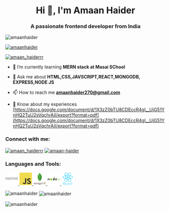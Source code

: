 <h1 align="center">Hi 👋, I'm Amaan Haider</h1>
<h3 align="center">A passionate frontend developer from India</h3>

<p align="left"> <img src="https://komarev.com/ghpvc/?username=amaanhaider&label=Profile%20views&color=0e75b6&style=flat" alt="amaanhaider" /> </p>

<p align="left"> <a href="https://github.com/ryo-ma/github-profile-trophy"><img src="https://github-profile-trophy.vercel.app/?username=amaanhaider" alt="amaanhaider" /></a> </p>

<p align="left"> <a href="https://twitter.com/amaan_haiderrr" target="blank"><img src="https://img.shields.io/twitter/follow/amaan_haiderrr?logo=twitter&style=for-the-badge" alt="amaan_haiderrr" /></a> </p>

- 🌱 I’m currently learning **MERN stack at Masai SChool**

- 💬 Ask me about **HTML,CSS,JAVSCRIPT,REACT,MONGODB, EXPRESS,NODE JS**

- 📫 How to reach me **amaanhaider270@gmail.com**

- 📄 Know about my experiences [https://docs.google.com/document/d/1X3zZ0bTU8CDEccR4gl__UiG51YnHQ2TuU2sVqchrAiI/export?format=pdf](https://docs.google.com/document/d/1X3zZ0bTU8CDEccR4gl__UiG51YnHQ2TuU2sVqchrAiI/export?format=pdf)

<h3 align="left">Connect with me:</h3>
<p align="left">
<a href="https://twitter.com/amaan_haiderrr" target="blank"><img align="center" src="https://raw.githubusercontent.com/rahuldkjain/github-profile-readme-generator/master/src/images/icons/Social/twitter.svg" alt="amaan_haiderrr" height="30" width="40" /></a>
<a href="https://linkedin.com/in/amaan-haider" target="blank"><img align="center" src="https://raw.githubusercontent.com/rahuldkjain/github-profile-readme-generator/master/src/images/icons/Social/linked-in-alt.svg" alt="amaan-haider" height="30" width="40" /></a>
</p>

<h3 align="left">Languages and Tools:</h3>
<p align="left"> <a href="https://expressjs.com" target="_blank" rel="noreferrer"> <img src="https://raw.githubusercontent.com/devicons/devicon/master/icons/express/express-original-wordmark.svg" alt="express" width="40" height="40"/> </a> <a href="https://developer.mozilla.org/en-US/docs/Web/JavaScript" target="_blank" rel="noreferrer"> <img src="https://raw.githubusercontent.com/devicons/devicon/master/icons/javascript/javascript-original.svg" alt="javascript" width="40" height="40"/> </a> <a href="https://www.mongodb.com/" target="_blank" rel="noreferrer"> <img src="https://raw.githubusercontent.com/devicons/devicon/master/icons/mongodb/mongodb-original-wordmark.svg" alt="mongodb" width="40" height="40"/> </a> <a href="https://nodejs.org" target="_blank" rel="noreferrer"> <img src="https://raw.githubusercontent.com/devicons/devicon/master/icons/nodejs/nodejs-original-wordmark.svg" alt="nodejs" width="40" height="40"/> </a> <a href="https://reactjs.org/" target="_blank" rel="noreferrer"> <img src="https://raw.githubusercontent.com/devicons/devicon/master/icons/react/react-original-wordmark.svg" alt="react" width="40" height="40"/> </a> </p>

<p><img align="left" src="https://github-readme-stats.vercel.app/api/top-langs?username=amaanhaider&show_icons=true&locale=en&layout=compact" alt="amaanhaider" /></p>

<p>&nbsp;<img align="center" src="https://github-readme-stats.vercel.app/api?username=amaanhaider&show_icons=true&locale=en" alt="amaanhaider" /></p>

<p><img align="center" src="https://github-readme-streak-stats.herokuapp.com/?user=amaanhaider&" alt="amaanhaider" /></p>

